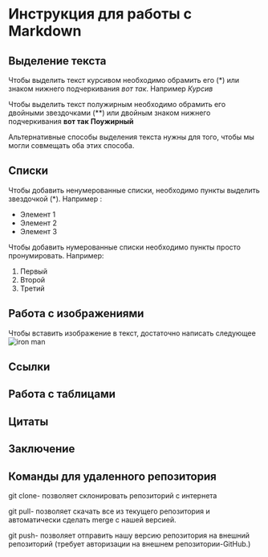 # Инструкция для работы с Markdown

## Выделение текста

Чтобы выделить текст курсивом необходимо обрамить его (*) или знаком нижнего подчеркивания _вот так_. Например *Курсив*

Чтобы выделить текст полужирным необходимо обрамить его двойными звездочками (**) или двойным знаком нижнего подчеркивания __вот так__ **Поужирный**

Альтернативные способы выделения текста нужны для того, чтобы мы могли совмещать оба этих способа.

## Списки

Чтобы добавить ненумерованные списки, необходимо пункты выделить звездочкой (*). Например :
* Элемент 1
* Элемент 2
* Элемент 3

Чтобы добавить нумерованные списки необходимо пункты просто пронумировать. Например:
1. Первый
2. Второй
3. Третий
## Работа с изображениями

Чтобы вставить изображение в текст, достаточно написать следующее ![iron man](ironman.jpg)

## Ссылки

## Работа с таблицами

## Цитаты

## Заключение

## Команды для удаленного репозитория

git clone- позволяет склонировать репозиторий с интернета

git pull- позволяет скачать все из текущего репозитория и автоматически сделать merge с нашей версией.

git push- позволяет отправить нашу версию репозитория на внешний репозиторий (требует авторизации на внешнем репозитории-GitHub.)

